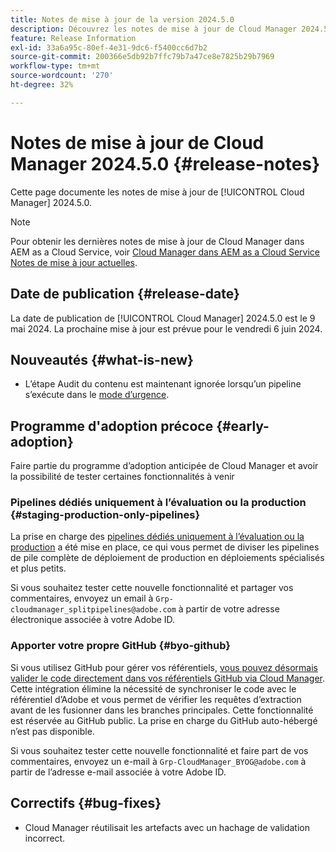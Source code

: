 ```yaml
---
title: Notes de mise à jour de la version 2024.5.0
description: Découvrez les notes de mise à jour de Cloud Manager 2024.5.0.
feature: Release Information
exl-id: 33a6a95c-80ef-4e31-9dc6-f5400cc6d7b2
source-git-commit: 200366e5db92b7ffc79b7a47ce8e7825b29b7969
workflow-type: tm+mt
source-wordcount: '270'
ht-degree: 32%

---
```


# Notes de mise à jour de Cloud Manager 2024.5.0 {#release-notes}

Cette page documente les notes de mise à jour de [!UICONTROL Cloud Manager] 2024.5.0.

>[!NOTE]
>
>Pour obtenir les dernières notes de mise à jour de Cloud Manager dans AEM as a Cloud Service, voir [Cloud Manager dans AEM as a Cloud Service Notes de mise à jour actuelles](https://experienceleague.adobe.com/en/docs/experience-manager-cloud-service/content/release-notes/cloud-manager/current).

## Date de publication {#release-date}

La date de publication de [!UICONTROL Cloud Manager] 2024.5.0 est le 9 mai 2024. La prochaine mise à jour est prévue pour le vendredi 6 juin 2024.

## Nouveautés {#what-is-new}

* L’étape Audit du contenu est maintenant ignorée lorsqu’un pipeline s’exécute dans le [mode d’urgence](/help/using/code-deployment.md#emergency-pipeline).

## Programme d&#39;adoption précoce {#early-adoption}

Faire partie du programme d’adoption anticipée de Cloud Manager et avoir la possibilité de tester certaines fonctionnalités à venir

### Pipelines dédiés uniquement à l’évaluation ou la production {#staging-production-only-pipelines}

La prise en charge des [pipelines dédiés uniquement à l’évaluation ou la production](/help/using/stage-prod-only.md) a été mise en place, ce qui vous permet de diviser les pipelines de pile complète de déploiement de production en déploiements spécialisés et plus petits.

Si vous souhaitez tester cette nouvelle fonctionnalité et partager vos commentaires, envoyez un email à `Grp-cloudmanager_splitpipelines@adobe.com` à partir de votre adresse électronique associée à votre Adobe ID.

### Apporter votre propre GitHub {#byo-github}

Si vous utilisez GitHub pour gérer vos référentiels, [vous pouvez désormais valider le code directement dans vos référentiels GitHub via Cloud Manager](/help/managing-code/private-repositories.md). Cette intégration élimine la nécessité de synchroniser le code avec le référentiel d’Adobe et vous permet de vérifier les requêtes d’extraction avant de les fusionner dans les branches principales. Cette fonctionnalité est réservée au GitHub public. La prise en charge du GitHub auto-hébergé n’est pas disponible.

Si vous souhaitez tester cette nouvelle fonctionnalité et faire part de vos commentaires, envoyez un e-mail à `Grp-CloudManager_BYOG@adobe.com` à partir de l’adresse e-mail associée à votre Adobe ID.

## Correctifs {#bug-fixes}

* Cloud Manager réutilisait les artefacts avec un hachage de validation incorrect.
